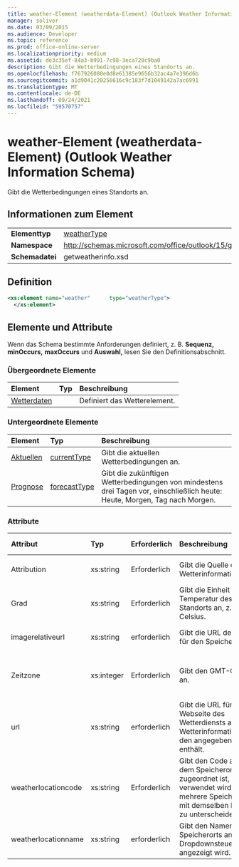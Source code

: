 ```yaml
---
title: weather-Element (weatherdata-Element) (Outlook Weather Information Schema)
manager: soliver
ms.date: 03/09/2015
ms.audience: Developer
ms.topic: reference
ms.prod: office-online-server
ms.localizationpriority: medium
ms.assetid: de3c35ef-84a3-b991-7c98-3eca720c9ba0
description: Gibt die Wetterbedingungen eines Standorts an.
ms.openlocfilehash: f767926080e0d8e61385e9656b32ac4a7e396d6b
ms.sourcegitcommit: a1d9041c20256616c9c183f7d1049142a7ac6991
ms.translationtype: MT
ms.contentlocale: de-DE
ms.lasthandoff: 09/24/2021
ms.locfileid: "59570757"
---
```

# <a name="weather-element-weatherdata-element-outlook-weather-information-schema"></a>weather-Element (weatherdata-Element) (Outlook Weather Information Schema)

Gibt die Wetterbedingungen eines Standorts an.
  
## <a name="element-information"></a>Informationen zum Element

|||
|:-----|:-----|
|**Elementtyp** <br/> |[weatherType](weathertype-complextype-outlook-weather-information-schema.md) <br/> |
|**Namespace** <br/> |http://schemas.microsoft.com/office/outlook/15/getweatherinfo.xsd  <br/> |
|**Schemadatei** <br/> |getweatherinfo.xsd  <br/> |
   
## <a name="definition"></a>Definition

```XML
<xs:element name="weather"      type="weatherType">
  </xs:element>  

```

## <a name="elements-and-attributes"></a>Elemente und Attribute

Wenn das Schema bestimmte Anforderungen definiert, z. B. **Sequenz,** **minOccurs,** **maxOccurs** und **Auswahl,** lesen Sie den Definitionsabschnitt. 
  
### <a name="parent-elements"></a>Übergeordnete Elemente

|**Element**|**Typ**|**Beschreibung**|
|:-----|:-----|:-----|
|[Wetterdaten](weatherdata-element-outlook-weather-information-schema.md) <br/> ||Definiert das Wetterelement.  <br/> |
   
### <a name="child-elements"></a>Untergeordnete Elemente

|**Element**|**Typ**|**Beschreibung**|
|:-----|:-----|:-----|
|[Aktuellen](current-element-weathertype-complextypeoutlook-weather-information-schema.md) <br/> |[currentType](currenttype-complextype-outlook-weather-information-schema.md) <br/> |Gibt die aktuellen Wetterbedingungen an.  <br/> |
|[Prognose](forecast-element-weathertype-complextypeoutlook-weather-information-schema.md) <br/> |[forecastType](forecasttype-complextype-outlook-weather-information-schema.md) <br/> |Gibt die zukünftigen Wetterbedingungen von mindestens drei Tagen vor, einschließlich heute: Heute, Morgen, Tag nach Morgen.  <br/> |
   
### <a name="attributes"></a>Attribute

|**Attribut**|**Typ**|**Erforderlich**|**Beschreibung**|**Mögliche Werte**|
|:-----|:-----|:-----|:-----|:-----|
|Attribution  <br/> |xs:string  <br/> |Erforderlich  <br/> |Gibt die Quelle der Wetterinformationen an.  <br/> |Ein Wert vom Typ "xs:string"  <br/> |
|Grad  <br/> |xs:string  <br/> |Erforderlich  <br/> |Gibt die Einheit für die Temperatur des Standorts an, z. B. Celsius.  <br/> |C, F  <br/> |
|imagerelativeurl  <br/> |xs:string  <br/> |erforderlich  <br/> |Gibt die URL des Bilds für den Speicherort an.  <br/> |Ein Wert vom Typ "xs:string"  <br/> |
|Zeitzone  <br/> |xs:integer  <br/> |Erforderlich  <br/> |Gibt den GMT-Offset an.  <br/> |Ein Wert zwischen -11 und einschließlich 12  <br/> |
|url  <br/> |xs:string  <br/> |erforderlich  <br/> |Gibt die URL für die Webseite des Wetterdiensts an, die Wetterinformationen für den angegebenen Ort enthält.  <br/> |Ein Wert vom Typ "xs:string"  <br/> |
|weatherlocationcode  <br/> |xs:string  <br/> |Erforderlich  <br/> |Gibt den Code an, der dem Speicherort zugeordnet ist, der verwendet wird, um mehrere Speicherorte mit demselben Namen zu unterscheiden.  <br/> |Ein Wert vom Typ "xs:string"  <br/> |
|weatherlocationname  <br/> |xs:string  <br/> |erforderlich  <br/> |Gibt den Namen des Speicherorts an, der im Dropdownsteuerelement angezeigt wird.  <br/> |Ein Wert vom Typ "xs:string"  <br/> |
   

